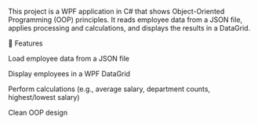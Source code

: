 This project is a WPF application in C# that shows Object-Oriented Programming (OOP) principles.
It reads employee data from a JSON file, applies processing and calculations, and displays the results in a DataGrid.

🚀 Features

Load employee data from a JSON file

Display employees in a WPF DataGrid

Perform calculations (e.g., average salary, department counts, highest/lowest salary)

Clean OOP design 
